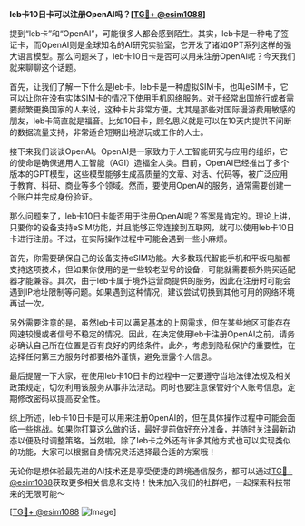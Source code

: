 **leb卡10日卡可以注册OpenAI吗？[[TG💪+ @esim1088](https://t.me/s/esim1088)]**

提到“leb卡”和“OpenAI”，可能很多人都会感到陌生。其实，leb卡是一种电子签证卡，而OpenAI则是全球知名的AI研究实验室，它开发了诸如GPT系列这样的强大语言模型。那么问题来了，leb卡10日卡是否可以用来注册OpenAI呢？今天我们就来聊聊这个话题。

首先，让我们了解一下什么是leb卡。leb卡是一种虚拟SIM卡，也叫eSIM卡，它可以让你在没有实体SIM卡的情况下使用手机网络服务。对于经常出国旅行或者需要频繁更换国家的人来说，这种卡片非常方便。尤其是那些对国际漫游费用敏感的朋友，leb卡简直就是福音。比如10日卡，顾名思义就是可以在10天内提供不间断的数据流量支持，非常适合短期出境游玩或工作的人士。

接下来我们谈谈OpenAI。OpenAI是一家致力于人工智能研究与应用的组织，它的使命是确保通用人工智能（AGI）造福全人类。目前，OpenAI已经推出了多个版本的GPT模型，这些模型能够生成高质量的文章、对话、代码等，被广泛应用于教育、科研、商业等多个领域。然而，要使用OpenAI的服务，通常需要创建一个账户并完成身份验证。

那么问题来了，leb卡10日卡能否用于注册OpenAI呢？答案是肯定的。理论上讲，只要你的设备支持eSIM功能，并且能够正常连接到互联网，就可以使用leb卡10日卡进行注册。不过，在实际操作过程中可能会遇到一些小麻烦。

首先，你需要确保自己的设备支持eSIM功能。大多数现代智能手机和平板电脑都支持这项技术，但如果你使用的是一些较老型号的设备，可能就需要额外购买适配器才能兼容。其次，由于leb卡属于境外运营商提供的服务，因此在注册时可能会遇到IP地址限制等问题。如果遇到这种情况，建议尝试切换到其他可用的网络环境再试一次。

另外需要注意的是，虽然leb卡可以满足基本的上网需求，但在某些地区可能存在网速较慢或者信号不稳定的情况。因此，在决定使用leb卡注册OpenAI之前，请务必确认自己所在位置是否有良好的网络条件。此外，考虑到隐私保护的重要性，在选择任何第三方服务时都要格外谨慎，避免泄露个人信息。

最后提醒一下大家，在使用leb卡10日卡的过程中一定要遵守当地法律法规及相关政策规定，切勿利用该服务从事非法活动。同时也要注意保管好个人账号信息，定期修改密码以提高安全性。

综上所述，leb卡10日卡是可以用来注册OpenAI的，但在具体操作过程中可能会面临一些挑战。如果你打算这么做的话，最好提前做好充分准备，并随时关注最新动态以便及时调整策略。当然啦，除了leb卡之外还有许多其他方式也可以实现类似的功能，大家可以根据自身情况灵活选择最合适的方案哦！

无论你是想体验最先进的AI技术还是享受便捷的跨境通信服务，都可以通过[TG💪+ @esim1088](https://t.me/s/esim1088)获取更多相关信息和支持！快来加入我们的社群吧，一起探索科技带来的无限可能～

[[TG💪+ @esim1088](https://t.me/s/esim1088) ![Image](https://i.postimg.cc/4NQfJmqS/Snipaste-2025-05-13-00-14-12.png)]